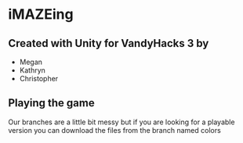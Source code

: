 # iMAZEing

## Created with Unity for VandyHacks 3 by
* Megan
* Kathryn
* Christopher

## Playing the game
Our branches are a little bit messy but if you are looking for a playable version you can download the files from the branch named colors
